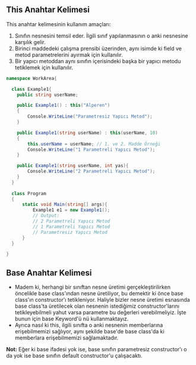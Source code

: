 ## This Anahtar Kelimesi
This anahtar kelimesinin kullanım amaçları:
1. Sınıfın nesnesini temsil eder. İlgili sınıf yapılanmasının o anki nesnesine karşılık gelir.
2. Birinci maddedeki çalışma prensibi üzerinden, aynı isimde ki field ve metod parametrelerini ayırmak için kullanılır.
3. Bir yapıcı metoddan aynı sınıfın içerisindeki başka bir yapıcı metodu tetiklemek için kullanılır.

```cs
namespace WorkArea{

  class Example1{
    public string userName;

    public Example1() : this("Alperen")
    {
        Console.WriteLine("Parametresiz Yapıcı Metod");
    }

    public Example1(string userName) : this(userName, 10)
    {
        this.userName = userName; // 1. ve 2. Madde Örneği
        Console.WriteLine("1 Parametreli Yapıcı Metod");
    }

    public Example1(string userName, int yas){
        Console.WriteLine("2 Parametreli Yapıcı Metod");
    }
  }
  
  class Program
  {
      static void Main(string[] args){
          Example1 e1 = new Example1();
          // Output:
          // 2 Parametreli Yapıcı Metod
          // 1 Parametreli Yapıcı Metod
          // Parametresiz Yapıcı Metod
      }
  }

}
```

## Base Anahtar Kelimesi
* Madem ki, herhangi bir sınıftan nesne üretimi gerçekleştirilirken öncelikle base
class'ından nesne üretiliyor, bu demektir ki önce base class'ın constructor'ı tetikleniyor.
Haliyle bizler nesne üretimi esnasında base class'ta üretilecek olan nesnenin istediğimiz
constructor'larını tetikleyebilmeli yahut varsa parametre bu değerleri verebilmeliyiz.
İşte bunun için base Keyword'ü nü kullanmaktayız.
* Ayrıca nasıl ki this, ilgili sınıfta o anki nesnenin memberlarına erişebilmemizi sağlıyor,
aynı şekilde base'de base class'da ki memberlara erişebilmemizi sağlamaktadır.

**Not:** Eğer ki base ifadesi yok ise, base sınıfın parametresiz constructor'ı o da yok ise 
base sınıfın default constructor'u çalışacaktı.

```cs

```






















